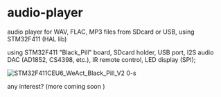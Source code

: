 # audio-player
audio player for WAV, FLAC, MP3 files from SDcard or USB, using STM32F411 (HAL lib)

using STM32F411 "Black_Pill" board, SDcard holder, USB port, I2S audio DAC (AD1852, CS4398, etc.), IR remote control, LED display (SPI);



![STM32F411CEU6_WeAct_Black_Pill_V2 0-s](https://user-images.githubusercontent.com/33846225/117869646-5626f200-b29b-11eb-9888-917758717c31.jpg)


any interest? (more coming soon )
